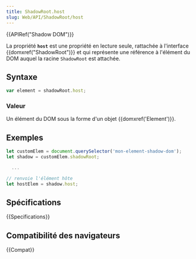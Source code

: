 ```yaml
---
title: ShadowRoot.host
slug: Web/API/ShadowRoot/host
---
```


{{APIRef("Shadow DOM")}}

La propriété **`host`** est une propriété en lecture seule, rattachée à l'interface {{domxref("ShadowRoot")}} et qui représente une référence à l'élément du DOM auquel la racine `ShadowRoot` est attachée.

## Syntaxe

```js
var element = shadowRoot.host;
```

### Valeur

Un élément du DOM sous la forme d'un objet {{domxref('Element')}}.

## Exemples

```js
let customElem = document.querySelector('mon-element-shadow-dom');
let shadow = customElem.shadowRoot;

  ...

// renvoie l'élément hôte
let hostElem = shadow.host;
```

## Spécifications

{{Specifications}}

## Compatibilité des navigateurs

{{Compat}}
